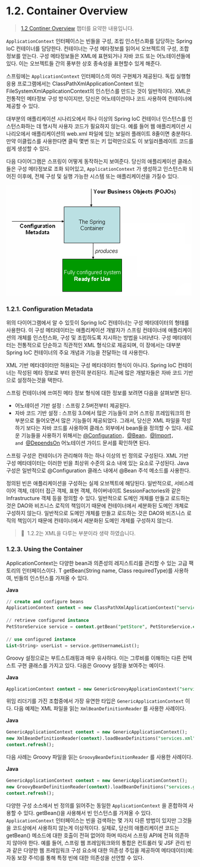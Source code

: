 # **1.2. Container Overview**

> [1.2 Continer Overview](https://docs.spring.io/spring-framework/docs/current/reference/html/core.html#beans-basics) 챕터를 요약한 내용입니다.


`ApplicationContext` 인터페이스는 빈들을 구성, 조립 인스턴스화를 담당하는 Spring IoC 컨테이너를 담당한다. 컨테이너는 구성 메타정보를 읽어서 오브젝트의 구성, 조합 정보를 얻는다. 구성 메타정보들은 XML에 표현되거나 자바 코드 또는 어노테이션들에 있다. 이는 오브젝트들 간의 풍부한 상호 종속성을 표현할수 있게 해준다.

스프링에는 `ApplicationContext` 인터페이스의 여러 구현체가 제공된다. 독립 실행형 응용 프로그램에서는 ClassPathXmlApplicationContext 또는 FileSystemXmlApplicationContext의 인스턴스를 만드는 것이 일반적이다. XML은 전통적인 메타정보 구성 방식이지만, 당신은 어노테이션이나 코드 사용하여 컨테이너에 제공할 수 있다.

대부분의 애플리케이션 시나리오에서 하나 이상의 Spring IoC 컨테이너 인스턴스를 인스턴스화하는 데 명시적 사용자 코드가 필요하지 않는다. 예를 들어 웹 애플리케이션 시나리오에서 애플리케이션의 web.xml 파일에 있는 보일러 플래이트 8줄이면 충분하다. 만약 이클립스를 사용한다면 클릭 몇번 또는 키 입력만으로도 이 보일러플레이트 코드를 쉽게 생성할 수 있다.

다음 다이어그램은 스프링이 어떻게 동작하는지 보여준다. 당신의 애플리케이션 클래스들은 구성 메타정보로 조화 되어있고, `ApplicationContext` 가 생성하고 인스턴스화 되어진 이후에, 전체 구성 및 실행 가능한 시스템 또는 애플리케이션을 가질수 있다.

![container-magic.png](../../images/container-magic.png)

### **1.2.1. Configuration Metadata**

위의 다이어그램에서 알 수 있듯이 Spring IoC 컨테이너는 구성 메타데이터의 형태를 사용한다. 이 구성 메타데이터는 애플리케이션 개발자가 스프링 컨테이너에 애플리케이션의 개체를 인스턴스화, 구성 및 조립하도록 지시하는 방법을 나타낸다. 구성 메타데이터는 전통적으로 단순하고 직관적인 XML 형식으로 제공되며, 이 장에서는 대부분 Spring IoC 컨테이너의 주요 개념과 기능을 전달하는 데 사용한다.

XML 기반 메타데이터만 허용되는 구성 메타데이터 형식이 아니다. Spring IoC 컨테이너는 작성된 메타 정보로 부터 완전히 분리된다. 최근에 많은 개발자들은 자바 코드 기반으로 설정하는것을 택한다.

스프링 컨테이너에 쓰여진 메타 정보 형식에 대한 정보를 보려면 다음을 살펴보면 된다.

- 어노테이션 기반 설정 : 스프링 2.5버전부터 제공된다.
- 자바 코드 기반 설정 : 스프링 3.0에서 많은 기능들이 코어 스프링 프레임워크의 한 부분으로 들어오면서 많은 기능들이 제공되었다. 그래서, 당신은 XML 파일을 작성하기 보다는 자바 코드를 사용하여 클래스 외부에서 bean들을 정의할 수 있다. 새로운 기능들을 사용하기 위해서는 [@Configuration](https://docs.spring.io/spring-framework/docs/current/javadoc-api/org/springframework/context/annotation/Configuration.html)`, `[@Bean](https://docs.spring.io/spring-framework/docs/current/javadoc-api/org/springframework/context/annotation/Bean.html)`, `[@Import](https://docs.spring.io/spring-framework/docs/current/javadoc-api/org/springframework/context/annotation/Import.html)`, and `[@DependsOn](https://docs.spring.io/spring-framework/docs/current/javadoc-api/org/springframework/context/annotation/DependsOn.html) 어노테이션 가이드 문서를 확인하면 된다.

스프링 구성은 컨테이너가 관리해야 하는 하나 이상의 빈 정의로 구성된다. XML 기반 구성 메타데이터는 이러한 빈을 최상위 수준의 <bean/> 요소 내에 있는 <bean/> 요소로 구성된다. Java 구성은 일반적으로 @Configuration 클래스 내에서 @Bean 주석 메소드를 사용한다.

정의된 빈은 애플리케이션을 구성하는 실제 오브젝트에 해당된다. 일반적으로, 서비스레이어 객체, 데이터 접근 객체, 표현 객체, 하이버네이트 SessionFactories와 같은 Infrastructure 객체 등을 정의할 수 있다. 일반적으로 도메인 개체를 만들고 로드하는 것은 DAO와 비즈니스 로직의 책임이기 때문에 컨테이너에서 세분화된 도메인 개체로 구성하지 않는다. 일반적으로 도메인 개체를 만들고 로드하는 것은 DAO와 비즈니스 로직의 책임이기 때문에 컨테이너에서 세분화된 도메인 개체를 구성하지 않는다.

> 🙇  1.2.2는 XML을 다루는 부분이라 생략 하였습니다.
>

### **1.2.3. Using the Container**

ApplicationContext는 다양한 bean과 의존성의 레지스트리를 관리할 수 있는 고급 팩토리의 인터페이스이다. T getBean(String name, Class<T> requiredType)를 사용하여, 빈들의 인스턴스를 가져올 수 있다.

**Java**

```sql
// create and configure beans
ApplicationContext context = new ClassPathXmlApplicationContext("services.xml", "daos.xml");

// retrieve configured instance
PetStoreService service = context.getBean("petStore", PetStoreService.class);

// use configured instance
List<String> userList = service.getUsernameList();
```

Groovy 설정으로는 부트스트래핑과 매우 유사하다. 이는 그루비를 이해하는 다른 컨텍스트 구현 클래스를 가지고 있다. 다음은 Groovy 설정을 보여주는 예이다.

**Java**

```sql
ApplicationContext context = new GenericGroovyApplicationContext("services.groovy", "daos.groovy");
```

위임 리더기를 가진 조합중에서 가장 유연한 타입은 `GenericApplicationContext` 이다. 다음 예제는 XML 파일을 읽는 `XmlBeanDefinitionReader` 를 사용한 사례이다.

**Java**

```sql
GenericApplicationContext context = new GenericApplicationContext();
new XmlBeanDefinitionReader(context).loadBeanDefinitions("services.xml", "daos.xml");
context.refresh();
```

다음 사례는 Groovy 파일을 읽는 `GroovyBeanDefinitionReader` 를 사용한 사례이다.

**Java**

```sql
GenericApplicationContext context = new GenericApplicationContext();
new GroovyBeanDefinitionReader(context).loadBeanDefinitions("services.groovy", "daos.groovy");
context.refresh();
```

다양한 구성 소스에서 빈 정의를 읽어주는 동일한 `ApplicationContext` 을 혼합하여 사용할 수 있다. getBean()을 사용해서 빈 인스턴스를 가져올 수 있다. `ApplicationContext` 인터페이스는 빈을 검색하는 몇 가지 다른 방법이 있지만 그것들을 코드상에서 사용하지 않는게 이상적이다. 실제로, 당신의 애플리케이션 코드는 getBean() 메소드에 대한 호출이 전혀 없어야 하며 따라서 스프링 API에 전혀 의존하지 않아야 한다. 예를 들어, 스프링 웹 프레임워크와의 통합은 컨트롤러 및 JSF 관리 빈과 같은 다양한 웹 프레임워크 구성 요소에 대한 의존성 주입을 제공하여 메타데이터(예: 자동 보장 주석)를 통해 특정 빈에 대한 의존성을 선언할 수 있다.
